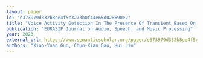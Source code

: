 ```yaml
---
layout: paper
id: "e373979d332b8ee4f5c3273b0f44e65d028690e2"
title: "Voice Activity Detection In The Presence Of Transient Based On Graph"
publication: "EURASIP Journal on Audio, Speech, and Music Processing"
year: 2023
external_url: https://www.semanticscholar.org/paper/e373979d332b8ee4f5c3273b0f44e65d028690e2
authors: "Xiao-Yuan Guo, Chun-Xian Gao, Hui Liu"
---
```

